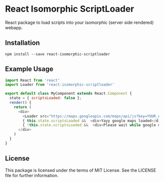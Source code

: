 # React Isomorphic ScriptLoader

React package to load scripts into your isomorphic (server side rendered) webapp.

## Installation
```
npm install --save react-isomorphic-scriptloader
```

## Example Usage

```js
import React from 'react'
import Loader from 'react-isomorphic-scriptloader'

export default class MyComponent extends React.Component {
  state = { scriptsLoaded: false };
  render() {
    return (
      <div>
        <Loader src="https://maps.googleapis.com/maps/api/js?key=YOUR_API_KEY&libraries=places" onLoad={() => this.setState({ scriptsLoaded: true })} />
        { this.state.scriptsLoaded &&  <div>Yayy google maps loaded</div> }
        { !this.state.scriptsLoaded &&  <div>Please wait while google maps is being loaded</div> }
      </div>
    )
  }
}
```

## License

This package is licensed under the terms of MIT License. See the LICENSE file for further information.
